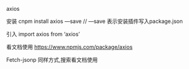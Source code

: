 axios

安装
cnpm install axios —save // —save 表示安装插件写入package.json

引入
import axios from ‘axios’

看文档使用
https://www.npmjs.com/package/axios


Fetch-jsonp 同样方式,搜索看文档使用
